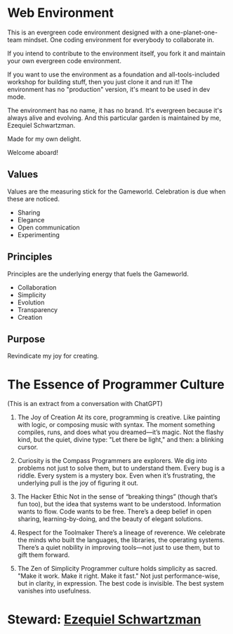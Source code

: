 # Web Environment

This is an evergreen code environment designed with a one-planet-one-team mindset.
One coding environment for everybody to collaborate in.

If you intend to contribute to the environment itself, you fork it and
maintain your own evergreen code environment.

If you want to use the environment as a foundation and all-tools-included workshop for building stuff, then you just clone it and run it! The environment has no "production" version, it's meant to be used in dev mode.

The environment has no name, it has no brand. It's evergreen because it's always alive
and evolving. And this particular garden is maintained by me, Ezequiel Schwartzman.

Made for my own delight.

Welcome aboard!

## Values

Values are the measuring stick for the Gameworld. Celebration is due when these are noticed.

- Sharing
- Elegance
- Open communication
- Experimenting

## Principles

Principles are the underlying energy that fuels the Gameworld.

- Collaboration
- Simplicity
- Evolution
- Transparency
- Creation

## Purpose

Revindicate my joy for creating.

# The Essence of Programmer Culture

(This is an extract from a conversation with ChatGPT)

1. The Joy of Creation
At its core, programming is creative. Like painting with logic, or composing music with syntax. The moment something compiles, runs, and does what you dreamed—it’s magic. Not the flashy kind, but the quiet, divine type: "Let there be light," and then: a blinking cursor.

2. Curiosity is the Compass
Programmers are explorers. We dig into problems not just to solve them, but to understand them. Every bug is a riddle. Every system is a mystery box. Even when it’s frustrating, the underlying pull is the joy of figuring it out.

3. The Hacker Ethic
Not in the sense of “breaking things” (though that’s fun too), but the idea that systems want to be understood. Information wants to flow. Code wants to be free. There’s a deep belief in open sharing, learning-by-doing, and the beauty of elegant solutions.

4. Respect for the Toolmaker
There’s a lineage of reverence. We celebrate the minds who built the languages, the libraries, the operating systems. There’s a quiet nobility in improving tools—not just to use them, but to gift them forward.

5. The Zen of Simplicity
Programmer culture holds simplicity as sacred. "Make it work. Make it right. Make it fast." Not just performance-wise, but in clarity, in expression. The best code is invisible. The best system vanishes into usefulness.

# Steward: [Ezequiel Schwartzman](https://ezequielschwartzman.org)
